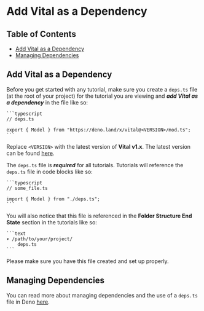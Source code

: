# Add Vital as a Dependency

## Table of Contents

- [Add Vital as a Dependency](#add-vital-as-a-dependency)
- [Managing Dependencies](#managing-dependencies)

## Add Vital as a Dependency

Before you get started with any tutorial, make sure you create a `deps.ts` file
(at the root of your project) for the tutorial you are viewing and **_add Vital
as a dependency_** in the file like so:

    ```typescript
    // deps.ts

    export { Model } from "https://deno.land/x/vital@<VERSION>/mod.ts";
    ```

Replace `<VERSION>` with the latest version of **Vital v1.x**. The latest
version can be found [here](https://github.com/drashland/vital/releases/latest).

The `deps.ts` file is **_required_** for all tutorials. Tutorials will reference
the `deps.ts` file in code blocks like so:

    ```typescript
    // some_file.ts

    import { Model } from "./deps.ts";
    ```

You will also notice that this file is referenced in the **Folder Structure End
State** section in the tutorials like so:

    ```text
    ▾ /path/to/your/project/
        deps.ts
    ```

Please make sure you have this file created and set up properly.

## Managing Dependencies

You can read more about managing dependencies and the use of a `deps.ts` file in
Deno [here](https://deno.land/manual/examples/manage_dependencies).
